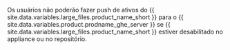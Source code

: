 Os usuários não poderão fazer push de ativos do {{ site.data.variables.large_files.product_name_short }} para o {{ site.data.variables.product.prodname_ghe_server }} se {{ site.data.variables.large_files.product_name_short }} estiver desabilitado no appliance ou no repositório.
